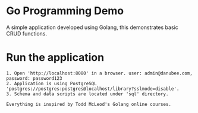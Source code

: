 # Go Programming Demo

A simple application developed using Golang, this demonstrates basic CRUD functions.
# Run the application
```
1. Open 'http://localhost:8080' in a browser. user: admin@danubee.com, password: password123
2. Application is using PostgreSQL 'postgres://postgres:postgres@localhost/library?sslmode=disable'.
3. Schema and data scripts are located under 'sql' directory.
```
```
Everything is inspired by Todd McLeod's Golang online courses.
```